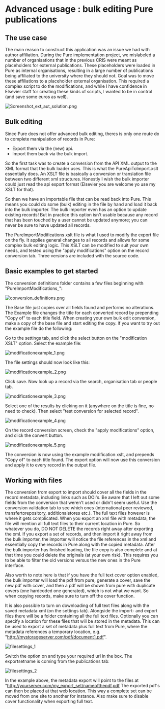 # Advanced usage : bulk editing Pure publications

## The use case

The main reason to construct this application was an issue we had with author affiliation. During the Pure implementation project, we mislabeled a number of organisations that in the previous CRIS were meant as placeholders for external publications. These placeholders were loaded in Pure as internal organisations, resulting in a large number of publications being affiliated to the university where they should not. Goal was to move these affiliations to a placeholder external organisation. This required a complex script to do the modifications, and while I have confidence in Elsevier staff for creating these kinds of scripts, I wanted to be in control (and save some euros as well). 

![Screenshot_ext_aut_solution.png](https://raw.githubusercontent.com/CopyCat73/CopyCat73.github.io/master/Screenshot_ext_aut_solution.png)


## Bulk editing

Since Pure does not offer advanced bulk editing, theres is only one route do to complete manipulation of records in Pure:

- Export them via the (new) api. 
- Import them back via the bulk import. 

So the first task was to create a conversion from the API XML output to the XML format that the bulk loader uses. This is what the PureApiToImport.xslt essentially does. An XSLT file is basically a conversion or translation file between two different xml structures. 
Honestly I wish the bulk importer could just read the api export format (Elsevier you are welcome yo use my XSLT for that). 

So then we have an importable file that can be read back into Pure. This means you could do some (bulk) editing in the file by hand and load it back into the bulk importer. The bulk importer even has an option to update existing records! But in practice this option isn't usable because any record that has been touched by a user cannot be updated anymore; you can never be sure to have updated all records. 

The PureImportModifications xslt file is what I used to modify the export file on the fly. It applies general changes to all records and allows for some complex bulk editing logic. This XSLT can be modified to suit your own needs, and tested using the "apply modifications" option on the record conversion tab. Three versions are included with the source code.

## Basic examples to get started

The conversion definitions folder contains a few files beginning with "PureImportModifications_":

![conversion_definitions.png](https://raw.githubusercontent.com/CopyCat73/CopyCat73.github.io/master/conversion_definitions.png)

The Base file just copies over all fields found and performs no alterations. The Example file changes the title for each converted record by prepending "Copy of" to each title field. When creating your own bulk edit conversion, make a copy of the base file and start editing the copy. If you want to try out the example file do the following:

Go to the settings tab, and click the select button on the "modification XSLT" option. Select the example file:

![modificationexample_1.png](https://raw.githubusercontent.com/CopyCat73/CopyCat73.github.io/master/modificationexample_1.png)

The file settings should now look like this:

![modificationexample_2.png](https://raw.githubusercontent.com/CopyCat73/CopyCat73.github.io/master/modificationexample_2.png)

Click save. Now look up a record via the search, organisation tab or people tab. 

![modificationexample_3.png](https://raw.githubusercontent.com/CopyCat73/CopyCat73.github.io/master/modificationexample_3.png)

Select one of the results by clicking on it (anywhere on the title is fine, no need to check). Then select "test conversion for selected record".

![modificationexample_4.png](https://raw.githubusercontent.com/CopyCat73/CopyCat73.github.io/master/modificationexample_4.png)

On the record conversion screen, check the "apply modifications" option, and click the convert button. 

![modificationexample_5.png](https://raw.githubusercontent.com/CopyCat73/CopyCat73.github.io/master/modificationexample_5.png)

The conversion is now using the example modification xslt, and prepends "Copy of" to each title found. The export option will now use this conversion and apply it to every record in the output file.   


## Working with files

The conversion from export to import should cover all the fields in the record metadata, including links such as DOI's. Be aware that I left out some fields from the conversion that weren't used or didn't seem useful. Use the conversion validation tab to see which ones (international peer reviewed, transfertorepository, additionalstores etc.). The full text files however is where it gets complicated. When you export an xml file with metadata, the file will mention all full text files to their current location in Pure. So whatever you do, DO NOT DELETE the records right away after exporting the xml. If you export a set of records, and then import it right away from the bulk importer, the importer will notice the file references in the xml and essentially copy the records in Pure along with the copied metadata. After the bulk importer has finished loading, the file copy is also complete and at that time you could delete the originals (at your own risk). This requires you to be able to filter the old versions versus the new ones in the Pure interface. 

Also worth to note here is that if you have the full text cover option enabled, the bulk importer will load the pdf from pure, generate a cover, save the new pdf with cover, and then a pdf will be shown from pure with duplicate covers (one hardcoded one generated), which is not what we want. So when copying records, make sure to turn off the cover function. 

It is also possible to turn on downloading of full text files along with the saved metadata xml (on the settings tab). Alongside the import- and export files there will be a folder containing all the full text files. Optionally you can specify a location for these files that will be stored in the metadata. This can be used to export a set of metadata plus full text from Pure, where the metadata references a temporary location, e.g. "http://mystorageserver.com/pdf/document1.pdf".

![filesettings_1](https://raw.githubusercontent.com/CopyCat73/CopyCat73.github.io/master/filesettings_1.png)

Switch the option on and type your required url in the box. The exportsetname is coming from the publications tab:

![filesettings_2](https://raw.githubusercontent.com/CopyCat73/CopyCat73.github.io/master/filesettings_2.png)

In the example above, the metadata export will point to the files at "http://yourserver.com/my_export_set/nameofthepdf.pdf
The exported pdf's can then be placed at that web location. This way a complete set can be moved from one site to another for instance. Also make sure to disable cover functionality when exporting full text. 










